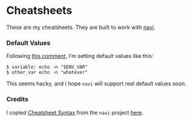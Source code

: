 # Cheatsheets

These are my cheatsheets. They are built to work with [navi](https://github.com/denisidoro/navi).

### Default Values

Following [this comment](https://github.com/denisidoro/navi/issues/673#issuecomment-1036391304), I'm setting default values like this:

```
$ variable: echo -n "$ENV_VAR"
$ other_var echo -n "whatever"
```

This seems hacky, and I hope `navi` will support real default values soon.

### Credits

I copied [Cheatsheet Syntax](/cheatsheet_syntax.md) from the `navi` project [here](https://github.com/denisidoro/navi/blob/master/docs/cheatsheet_syntax.md).
